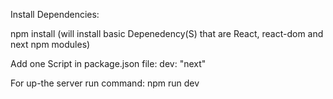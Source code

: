 Install Dependencies: 

npm install
(will install basic Depenedency(S) that are React, react-dom and next npm modules)


Add one Script in package.json file:
dev: "next"

For up-the server run command:
     npm run dev